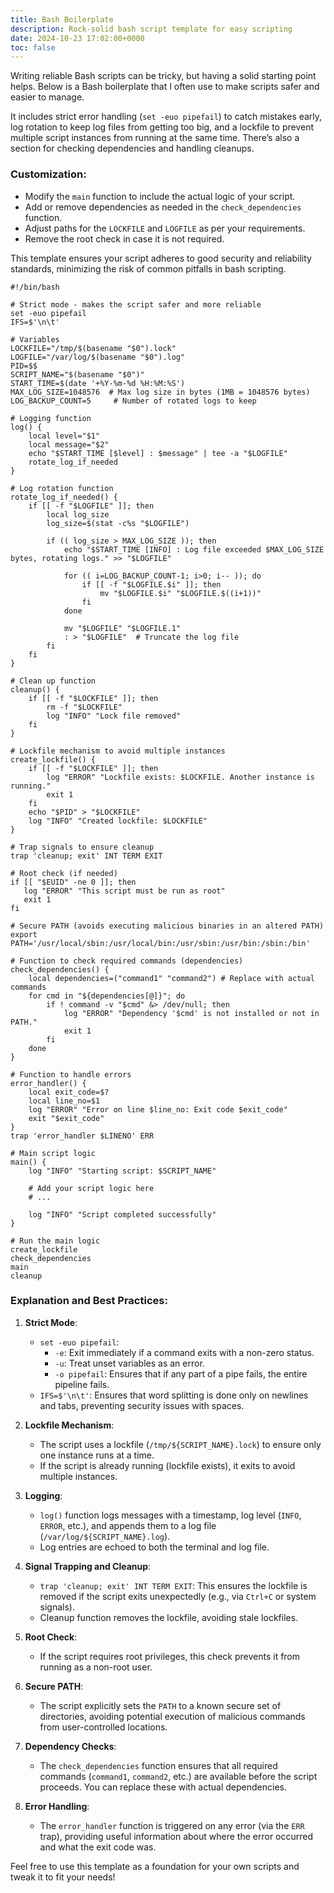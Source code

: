 ```yaml
---
title: Bash Boilerplate
description: Rock-solid bash script template for easy scripting
date: 2024-10-23 17:02:00+0000
toc: false
---
```


Writing reliable Bash scripts can be tricky, but having a solid starting point helps. Below is a Bash boilerplate that I often use to make scripts safer and easier to manage.

It includes strict error handling (`set -euo pipefail`) to catch mistakes early, log rotation to keep log files from getting too big, and a lockfile to prevent multiple script instances from running at the same time. There’s also a section for checking dependencies and handling cleanups.

### Customization:

- Modify the `main` function to include the actual logic of your script.
- Add or remove dependencies as needed in the `check_dependencies` function.
- Adjust paths for the `LOCKFILE` and `LOGFILE` as per your requirements.
- Remove the root check in case it is not required.

This template ensures your script adheres to good security and reliability standards, minimizing the risk of common pitfalls in bash scripting.

```sh=
#!/bin/bash

# Strict mode - makes the script safer and more reliable
set -euo pipefail
IFS=$'\n\t'

# Variables
LOCKFILE="/tmp/$(basename "$0").lock"
LOGFILE="/var/log/$(basename "$0").log"
PID=$$
SCRIPT_NAME="$(basename "$0")"
START_TIME=$(date '+%Y-%m-%d %H:%M:%S')
MAX_LOG_SIZE=1048576  # Max log size in bytes (1MB = 1048576 bytes)
LOG_BACKUP_COUNT=5     # Number of rotated logs to keep

# Logging function
log() {
    local level="$1"
    local message="$2"
    echo "$START_TIME [$level] : $message" | tee -a "$LOGFILE"
    rotate_log_if_needed
}

# Log rotation function
rotate_log_if_needed() {
    if [[ -f "$LOGFILE" ]]; then
        local log_size
        log_size=$(stat -c%s "$LOGFILE")

        if (( log_size > MAX_LOG_SIZE )); then
            echo "$START_TIME [INFO] : Log file exceeded $MAX_LOG_SIZE bytes, rotating logs." >> "$LOGFILE"
            
            for (( i=LOG_BACKUP_COUNT-1; i>0; i-- )); do
                if [[ -f "$LOGFILE.$i" ]]; then
                    mv "$LOGFILE.$i" "$LOGFILE.$((i+1))"
                fi
            done

            mv "$LOGFILE" "$LOGFILE.1"
            : > "$LOGFILE"  # Truncate the log file
        fi
    fi
}

# Clean up function
cleanup() {
    if [[ -f "$LOCKFILE" ]]; then
        rm -f "$LOCKFILE"
        log "INFO" "Lock file removed"
    fi
}

# Lockfile mechanism to avoid multiple instances
create_lockfile() {
    if [[ -f "$LOCKFILE" ]]; then
        log "ERROR" "Lockfile exists: $LOCKFILE. Another instance is running."
        exit 1
    fi
    echo "$PID" > "$LOCKFILE"
    log "INFO" "Created lockfile: $LOCKFILE"
}

# Trap signals to ensure cleanup
trap 'cleanup; exit' INT TERM EXIT

# Root check (if needed)
if [[ "$EUID" -ne 0 ]]; then
   log "ERROR" "This script must be run as root"
   exit 1
fi

# Secure PATH (avoids executing malicious binaries in an altered PATH)
export PATH='/usr/local/sbin:/usr/local/bin:/usr/sbin:/usr/bin:/sbin:/bin'

# Function to check required commands (dependencies)
check_dependencies() {
    local dependencies=("command1" "command2") # Replace with actual commands
    for cmd in "${dependencies[@]}"; do
        if ! command -v "$cmd" &> /dev/null; then
            log "ERROR" "Dependency '$cmd' is not installed or not in PATH."
            exit 1
        fi
    done
}

# Function to handle errors
error_handler() {
    local exit_code=$?
    local line_no=$1
    log "ERROR" "Error on line $line_no: Exit code $exit_code"
    exit "$exit_code"
}
trap 'error_handler $LINENO' ERR

# Main script logic
main() {
    log "INFO" "Starting script: $SCRIPT_NAME"

    # Add your script logic here
    # ...

    log "INFO" "Script completed successfully"
}

# Run the main logic
create_lockfile
check_dependencies
main
cleanup
```

### Explanation and Best Practices:

1. **Strict Mode**:
    
    - `set -euo pipefail`:
        - `-e`: Exit immediately if a command exits with a non-zero status.
        - `-u`: Treat unset variables as an error.
        - `-o pipefail`: Ensures that if any part of a pipe fails, the entire pipeline fails.
    - `IFS=$'\n\t'`: Ensures that word splitting is done only on newlines and tabs, preventing security issues with spaces.
2. **Lockfile Mechanism**:
    
    - The script uses a lockfile (`/tmp/${SCRIPT_NAME}.lock`) to ensure only one instance runs at a time.
    - If the script is already running (lockfile exists), it exits to avoid multiple instances.
3. **Logging**:
    
    - `log()` function logs messages with a timestamp, log level (`INFO`, `ERROR`, etc.), and appends them to a log file (`/var/log/${SCRIPT_NAME}.log`).
    - Log entries are echoed to both the terminal and log file.
4. **Signal Trapping and Cleanup**:
    
    - `trap 'cleanup; exit' INT TERM EXIT`: This ensures the lockfile is removed if the script exits unexpectedly (e.g., via `Ctrl+C` or system signals).
    - Cleanup function removes the lockfile, avoiding stale lockfiles.
5. **Root Check**:
    
    - If the script requires root privileges, this check prevents it from running as a non-root user.
6. **Secure PATH**:
    
    - The script explicitly sets the `PATH` to a known secure set of directories, avoiding potential execution of malicious commands from user-controlled locations.
7. **Dependency Checks**:
    
    - The `check_dependencies` function ensures that all required commands (`command1`, `command2`, etc.) are available before the script proceeds. You can replace these with actual dependencies.
8. **Error Handling**:
    
    - The `error_handler` function is triggered on any error (via the `ERR` trap), providing useful information about where the error occurred and what the exit code was.

Feel free to use this template as a foundation for your own scripts and tweak it to fit your needs!